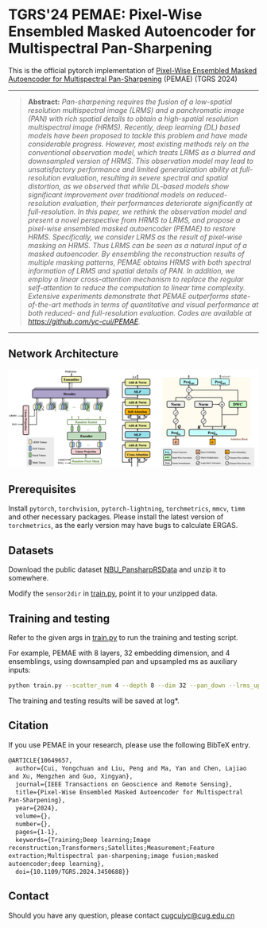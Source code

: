 # TGRS'24 PEMAE: Pixel-Wise Ensembled Masked Autoencoder for Multispectral Pan-Sharpening

This is the official pytorch implementation of [Pixel-Wise Ensembled Masked Autoencoder for Multispectral Pan-Sharpening](https://ieeexplore.ieee.org/document/10649657) (PEMAE) (TGRS 2024)


<hr />

> **Abstract:** *Pan-sharpening requires the fusion of a low-spatial resolution multispectral image (LRMS) and a panchromatic image (PAN) with rich spatial details to obtain a high-spatial resolution multispectral image (HRMS). Recently, deep learning (DL) based models have been proposed to tackle this problem and have made considerable progress. However, most existing methods rely on the conventional observation model, which treats LRMS as a blurred and downsampled version of HRMS. This observation model may lead to unsatisfactory performance and limited generalization ability at full-resolution evaluation, resulting in severe spectral and spatial distortion, as we observed that while DL-based models show significant improvement over traditional models on reduced-resolution evaluation, their performances deteriorate significantly at full-resolution. In this paper, we rethink the observation model and present a novel perspective from HRMS to LRMS, and propose a pixel-wise ensembled masked autoencoder (PEMAE) to restore HRMS. Specifically, we consider LRMS as the result of pixel-wise masking on HRMS. Thus LRMS can be seen as a natural input of a masked autoencoder. By ensembling the reconstruction results of multiple masking patterns, PEMAE obtains HRMS with both spectral information of LRMS and spatial details of PAN. In addition, we employ a linear cross-attention mechanism to replace the regular self-attention to reduce the computation to linear time complexity. Extensive experiments demonstrate that PEMAE outperforms state-of-the-art methods in terms of quantitative and visual performance at both reduced- and full-resolution evaluation. Codes are available at https://github.com/yc-cui/PEMAE.* 
<hr />


## Network Architecture

![](assets/overview.png)

## Prerequisites

Install `pytorch`, `torchvision`, `pytorch-lightning`, `torchmetrics`, `mmcv`, `timm` and other necessary packages. Please install the latest version of `torchmetrics`, as the early version may have bugs to calculate ERGAS. 

## Datasets

Download the public dataset [NBU_PansharpRSData](https://github.com/starboot/NBU_PansharpRSData) and unzip it to somewhere.

Modify the `sensor2dir` in [train.py](./train.py), point it to your unzipped data.

## Training and testing

Refer to the given args in [train.py](./train.py) to run the training and testing script.

For example, PEMAE with 8 layers, 32 embedding dimension, and 4 ensemblings, using downsampled pan and upsampled ms as auxiliary inputs:

```bash
python train.py --scatter_num 4 --depth 8 --dim 32 --pan_down --lrms_up
```

The training and testing results will be saved at log*.

## Citation

If you use PEMAE in your research, please use the following BibTeX entry.
```
@ARTICLE{10649657,
  author={Cui, Yongchuan and Liu, Peng and Ma, Yan and Chen, Lajiao and Xu, Mengzhen and Guo, Xingyan},
  journal={IEEE Transactions on Geoscience and Remote Sensing}, 
  title={Pixel-Wise Ensembled Masked Autoencoder for Multispectral Pan-Sharpening}, 
  year={2024},
  volume={},
  number={},
  pages={1-1},
  keywords={Training;Deep learning;Image reconstruction;Transformers;Satellites;Measurement;Feature extraction;Multispectral pan-sharpening;image fusion;masked autoencoder;deep learning},
  doi={10.1109/TGRS.2024.3450688}}
```

## Contact

Should you have any question, please contact cugcuiyc@cug.edu.cn